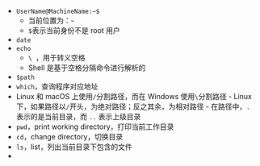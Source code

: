 -   `UserName@MachineName:~$`
    -   当前位置为：`~`
    -   `$`表示当前身份不是 root 用户
-   `date`
-   `echo`
    -   `\ `，用于转义空格
    -   Shell 是基于空格分隔命令进行解析的
-   `$path`
-   `which`，查询程序对应地址
-    Linux 和 macOS 上使用`/`分割路径，而在 Windows 使用`\`分割路径
    -   Linux 下，如果路径以`/`开头，为绝对路径；反之其余，为相对路径
    -   在路径中，`.` 表示的是当前目录，而 `..` 表示上级目录
-   `pwd`，print working directory，打印当前工作目录
-   `cd`，change directory，切换目录
-   `ls`，list，列出当前目录下包含的文件
-   